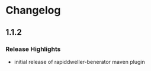 # Changelog

<!--lint disable no-duplicate-headings-->

## 1.1.2

### Release Highlights

- initial release of rapiddweller-benerator maven plugin
